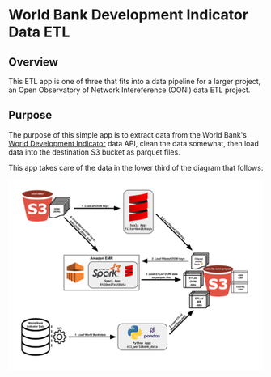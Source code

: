 # World Bank Development Indicator Data ETL

## Overview

This ETL app is one of three that fits into a data pipeline for a larger project, an Open Observatory of Network Intereference (OONI) data ETL project. 

## Purpose

The purpose of this simple app is to extract data from the World Bank's [World Development Indicator](https://data.worldbank.org/indicator) data API, clean the data somewhat, then load data into the destination S3 bucket as parquet files.

This app takes care of the data in the lower third of the diagram that follows:

![captsone project architecture](img/UdacityCapstoneProject.svg "capstone project architecture")
